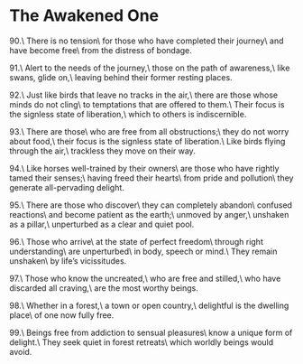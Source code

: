 The Awakened One
================

90.\\
There is no tension\\
for those who have completed their journey\\
and have become free\\
from the distress of bondage.

91.\\
Alert to the needs of the journey,\\
those on the path of awareness,\\
like swans, glide on,\\
leaving behind their former resting places.

92.\\
Just like birds that leave no tracks in the air,\\
there are those whose minds do not cling\\
to temptations that are offered to them.\\
Their focus is the signless state of liberation,\\
which to others is indiscernible.

93.\\
There are those\\
who are free from all obstructions;\\
they do not worry about food,\\
their focus is the signless state of liberation.\\
Like birds flying through the air,\\
trackless they move on their way.

94.\\
Like horses well-trained by their owners\\
are those who have rightly tamed their senses;\\
having freed their hearts\\
from pride and pollution\\
they generate all-pervading delight.

95.\\
There are those who discover\\
they can completely abandon\\
confused reactions\\
and become patient as the earth;\\
unmoved by anger,\\
unshaken as a pillar,\\
unperturbed as a clear and quiet pool.

96.\\
Those who arrive\\
at the state of perfect freedom\\
through right understanding\\
are unperturbed\\
in body, speech or mind.\\
They remain unshaken\\
by life’s vicissitudes.

97.\\
Those who know the uncreated,\\
who are free and stilled,\\
who have discarded all craving,\\
are the most worthy beings.

98.\\
Whether in a forest,\\
a town or open country,\\
delightful is the dwelling place\\
of one now fully free.

99.\\
Beings free from addiction to sensual pleasures\\
know a unique form of delight.\\
They seek quiet in forest retreats\\
which worldly beings would avoid.

